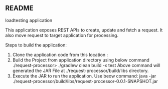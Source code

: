 ## README ###

loadtesting application

This application exposes REST APIs to create, update and fetch a request.
It also move request to target application for processing.

Steps to build the application:

1. Clone the application code from this location :
2. Build the Project from application directory using below command
   ./request-processor> ./gradlew clean build -x test
   Above command will generated the JAR File at ./request-processor/build/libs directory.
3. Execute the JAR to run the application. Use beow command:
   java -jar ./request-processor/build/libs/request-processor-0.0.1-SNAPSHOT.jar
